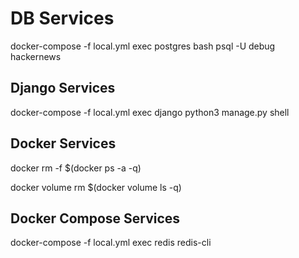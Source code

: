 # DB Services

<!-- Connect to Db -->

docker-compose -f local.yml exec postgres bash
psql -U debug hackernews

## Django Services

<!-- Django Shell -->

docker-compose -f local.yml exec django python3 manage.py shell

## Docker Services
<!-- Remove All Containers -->
docker rm -f $(docker ps -a -q)

<!-- Remove all Volume -->
docker volume rm $(docker volume ls -q)

## Docker Compose Services
<!-- Redis CLI -->
docker-compose -f local.yml exec redis redis-cli
